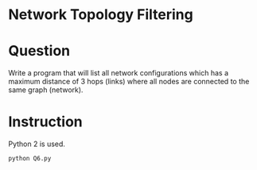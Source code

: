# Network Topology Filtering
# Question
Write a program that will list all network configurations which has a
maximum distance of 3 hops (links) where all nodes are connected to the same graph (network).

# Instruction
Python 2 is used.
```
python Q6.py
```
